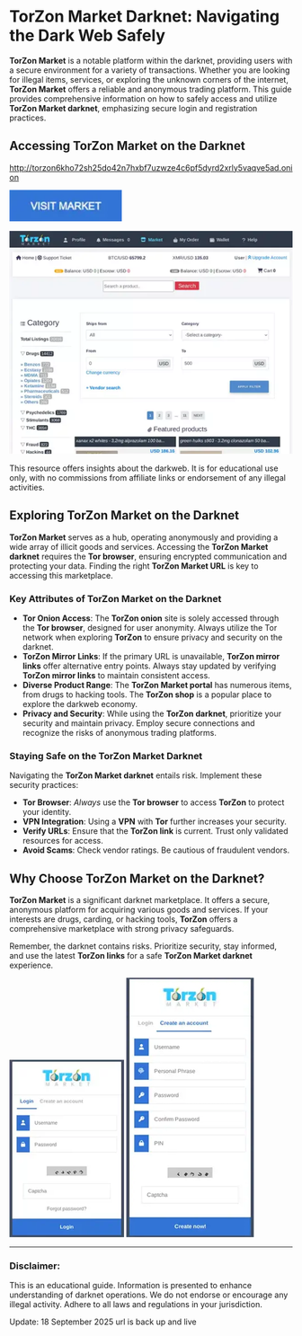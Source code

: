# TorZon Market Darknet: Navigating the Dark Web Safely

**TorZon Market** is a notable platform within the darknet, providing users with a secure environment for a variety of transactions. Whether you are looking for illegal items, services, or exploring the unknown corners of the internet, **TorZon Market** offers a reliable and anonymous trading platform. This guide provides comprehensive information on how to safely access and utilize **TorZon Market darknet**, emphasizing secure login and registration practices.

## Accessing TorZon Market on the Darknet

http://torzon6kho72sh25do42n7hxbf7uzwze4c6pf5dyrd2xrly5vaqve5ad.onion

[<img src="/media/ready.webp" width="200">](http://torzon6kho72sh25do42n7hxbf7uzwze4c6pf5dyrd2xrly5vaqve5ad.onion)

<a href="http://torzon6kho72sh25do42n7hxbf7uzwze4c6pf5dyrd2xrly5vaqve5ad.onion"><img src="/media/border.webp" alt="TorZon Market on the Darknet" style="max-width: 100%;"></a>

This resource offers insights about the darkweb. It is for educational use only, with no commissions from affiliate links or endorsement of any illegal activities.

## Exploring TorZon Market on the Darknet

**TorZon Market** serves as a hub, operating anonymously and providing a wide array of illicit goods and services. Accessing the **TorZon Market darknet** requires the **Tor browser**, ensuring encrypted communication and protecting your data. Finding the right **TorZon Market URL** is key to accessing this marketplace.

### Key Attributes of TorZon Market on the Darknet

*   **Tor Onion Access**: The **TorZon onion** site is solely accessed through the **Tor browser**, designed for user anonymity. Always utilize the Tor network when exploring **TorZon** to ensure privacy and security on the darknet.
*   **TorZon Mirror Links**: If the primary URL is unavailable, **TorZon mirror links** offer alternative entry points. Always stay updated by verifying **TorZon mirror links** to maintain consistent access.
*   **Diverse Product Range**: The **TorZon Market portal** has numerous items, from drugs to hacking tools. The **TorZon shop** is a popular place to explore the darkweb economy.
*   **Privacy and Security**: While using the **TorZon darknet**, prioritize your security and maintain privacy. Employ secure connections and recognize the risks of anonymous trading platforms.

### Staying Safe on the TorZon Market Darknet

Navigating the **TorZon Market darknet** entails risk. Implement these security practices:

*   **Tor Browser**: *Always* use the **Tor browser** to access **TorZon** to protect your identity.
*   **VPN Integration**: Using a **VPN** with **Tor** further increases your security.
*   **Verify URLs**: Ensure that the **TorZon link** is current. Trust only validated resources for access.
*   **Avoid Scams**: Check vendor ratings. Be cautious of fraudulent vendors.

## Why Choose TorZon Market on the Darknet?

**TorZon Market** is a significant darknet marketplace. It offers a secure, anonymous platform for acquiring various goods and services. If your interests are drugs, carding, or hacking tools, **TorZon** offers a comprehensive marketplace with strong privacy safeguards.

Remember, the darknet contains risks. Prioritize security, stay informed, and use the latest **TorZon links** for a safe **TorZon Market darknet** experience.

<a href="http://torzon6kho72sh25do42n7hxbf7uzwze4c6pf5dyrd2xrly5vaqve5ad.onion"><img src="/media/front.webp" alt="TorZon Market Login" style="max-width: 100%;"></a>
<a href="http://torzon6kho72sh25do42n7hxbf7uzwze4c6pf5dyrd2xrly5vaqve5ad.onion"><img src="/media/navigator.webp" alt="TorZon Market Register" style="max-width: 100%;"></a>

---

### Disclaimer:

This is an educational guide. Information is presented to enhance understanding of darknet operations. We do not endorse or encourage any illegal activity. Adhere to all laws and regulations in your jurisdiction.



Update:  18 September 2025 url is back up and live